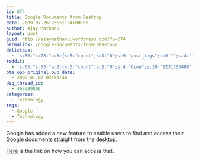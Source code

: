 ```yaml
---
id: 674
title: Google Documents from Desktop
date: 2009-07-26T23:51:54+00:00
author: Ajay Matharu
layout: post
guid: http://ajaymatharu.wordpress.com/?p=674
permalink: /google-documents-from-desktop/
delicious:
  - 's:86:"s:78:"a:3:{s:5:"count";s:1:"0";s:9:"post_tags";s:0:"";s:4:"time";s:10:"1231563408";}";";'
reddit:
  - 's:63:"s:55:"a:2:{s:5:"count";s:1:"0";s:4:"time";s:10:"1231563409";}";";'
bte_opp_original_pub_date:
  - 2009-01-07 03:54:46
dsq_thread_id:
  - 465389806
categories:
  - Technology
tags:
  - Google
  - Technology
---
```

Google has added a new feature to enable users to find and access their Google documents straight from the desktop.

[Here](http://googledocs.blogspot.com/2008/12/access-google-docs-from-your-desktop.html) is the link on how you can access that.